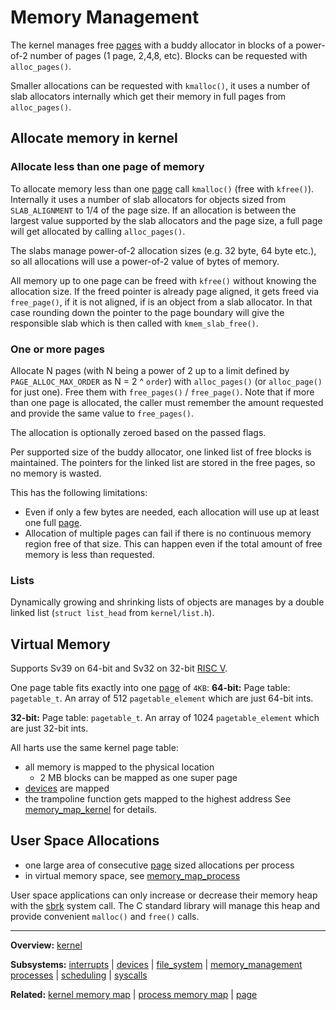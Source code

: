 # Memory Management


The kernel manages free [pages](page.md) with a buddy allocator in blocks of a power-of-2 number of pages (1 page, 2,4,8, etc). Blocks can be requested with `alloc_pages()`.

Smaller allocations can be requested with `kmalloc()`, it uses a number of slab allocators internally which get their memory in full pages from `alloc_pages()`.

## Allocate memory in kernel

### Allocate less than one page of memory

To allocate memory less than one [page](page.md) call `kmalloc()` (free with `kfree()`). Internally it uses a number of slab allocators for objects sized from `SLAB_ALIGNMENT` to 1/4 of the page size. If an allocation is between the largest value supported by the slab allocators and the page size, a full page will get allocated by calling `alloc_pages()`.

The slabs manage power-of-2 allocation sizes (e.g. 32 byte, 64 byte etc.), so all allocations will use a power-of-2 value of bytes of memory. 

All memory up to one page can be freed with `kfree()` without knowing the allocation size. If the freed pointer is already page aligned, it gets freed via `free_page()`, if it is not aligned, if is an object from a slab allocator. In that case rounding down the pointer to the page boundary will give the responsible slab which is then called with `kmem_slab_free()`.

### One or more pages

Allocate N pages (with N being a power of 2 up to a limit defined by `PAGE_ALLOC_MAX_ORDER` as N = 2 ^ `order`) with `alloc_pages()` (or `alloc_page()` for just one). Free them with `free_pages()` / `free_page()`. Note that if more than one page is allocated, the caller must remember the amount requested and provide the same value to `free_pages()`.

The allocation is optionally zeroed based on the passed flags.

Per supported size of the buddy allocator, one linked list of free blocks is maintained. The pointers for the linked list are stored in the free pages, so no memory is wasted.

This has the following limitations:
- Even if only a few bytes are needed, each allocation will use up at least one full [page](page.md).
- Allocation of multiple pages can fail if there is no continuous memory region free of that size. This can happen even if the total amount of free memory is less than requested.

### Lists

Dynamically growing and shrinking lists of objects are manages by a double linked list (`struct list_head` from `kernel/list.h`).


## Virtual Memory

Supports Sv39 on 64-bit and Sv32 on 32-bit [RISC V](../../riscv/RISCV.md).

One page table fits exactly into one [page](page.md) of `4KB`:
**64-bit:**
Page table: `pagetable_t`. An array of 512 `pagetable_element` which are just 64-bit ints.

**32-bit:**
Page table: `pagetable_t`. An array of 1024 `pagetable_element` which are just 32-bit ints.


All harts use the same kernel page table:
- all memory is mapped to the physical location
	- 2 MB blocks can be mapped as one super page
- [devices](../devices/devices.md) are mapped
- the trampoline function gets mapped to the highest address
See [memory_map_kernel](memory_map_kernel.md) for details.


## User Space Allocations

- one large area of consecutive [page](page.md) sized allocations per process
- in virtual memory space, see [memory_map_process](memory_map_process.md)

User space applications can only increase or decrease their memory heap with the [sbrk](../syscalls/sbrk.md) system call. The C standard library will manage this heap and provide convenient `malloc()` and `free()` calls.


---
**Overview:** [kernel](../kernel.md)

**Subsystems:** [interrupts](interrupts.md) | [devices](../devices/devices.md) | [file_system](../file_system/file_system.md) | [memory_management](memory_management.md)
[processes](../processes/processes.md) | [scheduling](../processes/scheduling.md) | [syscalls](../syscalls/syscalls.md)

**Related:** [kernel memory map](memory_map_kernel.md) | [process memory map](memory_map_process.md) | [page](page.md)
